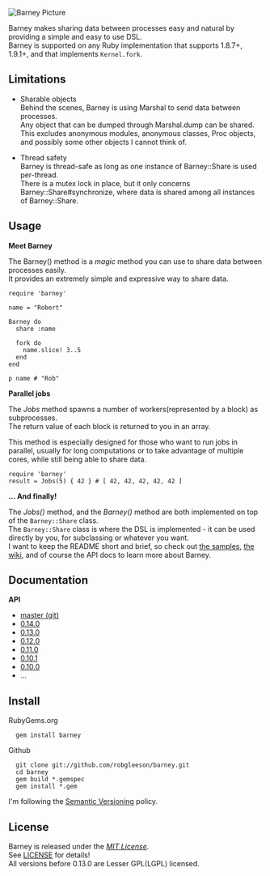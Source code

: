  ![Barney Picture](http://i.imgur.com/VblLQ.png)

Barney makes sharing data between processes easy and natural by providing a simple and easy to use DSL.  
Barney is supported on any Ruby implementation that supports 1.8.7+, 1.9.1+, and that implements `Kernel.fork`.

Limitations  
-----------

* Sharable objects  
  Behind the scenes, Barney is using Marshal to send data between processes.   
  Any object that can be dumped through Marshal.dump can be shared.  
  This excludes anonymous modules, anonymous classes, Proc objects, and possibly some other objects I cannot think of.

* Thread safety  
  Barney is thread-safe as long as one instance of Barney::Share is used per-thread.  
  There is a mutex lock in place, but it only concerns Barney::Share#synchronize, where data is shared among all 
  instances of Barney::Share.

Usage
-----

**Meet Barney**

The Barney() method is a _magic_ method you can use to share data between processes easily.  
It provides an extremely simple and expressive way to share data.


    require 'barney'
    
    name = "Robert"
    
    Barney do
      share :name

      fork do
        name.slice! 3..5
      end
    end

    p name # "Rob"


**Parallel jobs**

The _Jobs_ method spawns a number of workers(represented by a block) as subprocesses.  
The return value of each block is returned to you in an array.

This method is especially designed for those who want to run jobs in parallel, usually for 
long computations or to take advantage of multiple cores, while still being able to share data.
    
    require 'barney'
    result = Jobs(5) { 42 } # [ 42, 42, 42, 42, 42 ]

**… And finally!**

The _Jobs()_ method, and the _Barney()_ method are both implemented on top of the `Barney::Share` class.  
The `Barney::Share` class is where the DSL is implemented - it can be used directly by you, 
for subclassing  or whatever you want.  
I want to keep the README short and brief, so check out [the samples](https://github.com/robgleeson/barney/tree/master/samples),
[the wiki](https://github.com/robgleeson/barney/wiki), and of course the API docs to learn more about Barney.
  
Documentation
--------------

**API**  

* [master (git)](http://rubydoc.info/github/robgleeson/barney/master/)
* [0.14.0](http://rubydoc.info/gems/barney/0.14.0/)
* [0.13.0](http://rubydoc.info/gems/barney/0.13.0/)
* [0.12.0](http://rubydoc.info/gems/barney/0.12.0/)
* [0.11.0](http://rubydoc.info/gems/barney/0.11.0/)
* [0.10.1](http://rubydoc.info/gems/barney/0.10.1/)  
* [0.10.0](http://rubydoc.info/gems/barney/0.10.0/)
* …



Install
--------

RubyGems.org  

      gem install barney

Github  

      git clone git://github.com/robgleeson/barney.git
      cd barney
      gem build *.gemspec
      gem install *.gem

I'm following the [Semantic Versioning](http://www.semver.org) policy.  

License
--------

Barney is released under the [_MIT License_](http://en.wikipedia.org/wiki/MIT_License).  
See [LICENSE](http://github.com/robgleeson/barney/blob/master/README.md) for details!  
All versions before 0.13.0 are Lesser GPL(LGPL) licensed.


